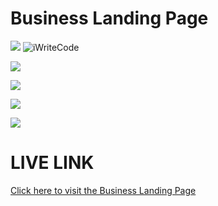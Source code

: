 # Business Landing Page

![](https://img.shields.io/badge/Hitesh%20Choudhary-javaScript-brightgreen)
![iWriteCode](https://img.shields.io/badge/iWriteCode-LCO-green)

![](https://img.shields.io/badge/Hitesh%20Choudhary-JavaScript%20FullStack-orange)

![](https://img.shields.io/badge/Business%20Landing%20Page-HTML--CSS-yellow)

![](https://img.shields.io/badge/Assignment--12-Business%20Landing%20Page-blue)

![](https://img.shields.io/badge/Custom%20Animaiton-HTML%20%26%20CSS-red)

# LIVE LINK

[Click here to visit the Business Landing Page](https://ankush-business-page.netlify.app/)
